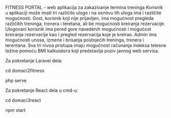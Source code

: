 FITNESS PORTAL - web aplikacija za zakazivanje termina treninga
Korisnik u aplikaciji može imati tri različite uloge i na osnovu tih uloga ima i različite mogućnosti.
Gost, korisnik koji nije prijavljen, ima mogućnost pregleda različitih treninga, trenera i teretana, ali be mogućnosti kreiranja rezervacije. 
Ulogovani korisnik ima pored gore navedenih mogućnosti i mogućost kreiranja rezervacije kao i pregled rezervacija koje je kreirao.
Admin ima mogućnosti unosa, izmene i brisanja postojećih treninga, trenera i terentana. 
Sva tri nivoa pristupa imaju mogućnost računanja indeksa telesne težine pomoću BMI kalkulatora koji predstavlja poziv javnog web servisa.

Za pokretanje Laravel dela:

cd domaci2fitness

php serve

Za pokretanje React dela u cmd-u:

cd domaci3react

npm start
